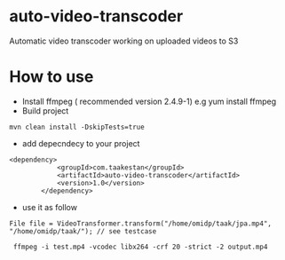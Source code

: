 # auto-video-transcoder
Automatic video transcoder working on uploaded videos to S3

How to use
===

+ Install ffmpeg ( recommended version 2.4.9-1) e.g yum install ffmpeg
+ Build project 

```
mvn clean install -DskipTests=true
```

+ add depecndecy to your project 

```
<dependency>
			<groupId>com.taakestan</groupId>
			<artifactId>auto-video-transcoder</artifactId>
			<version>1.0</version>
		</dependency>
```

+ use it as follow

```
File file = VideoTransformer.transform("/home/omidp/taak/jpa.mp4", "/home/omidp/taak/"); // see testcase
```

```
 ffmpeg -i test.mp4 -vcodec libx264 -crf 20 -strict -2 output.mp4
```
